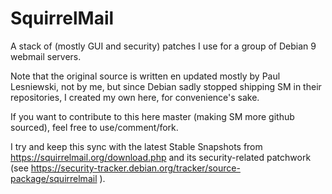 # SquirrelMail

A stack of (mostly GUI and security) patches I use for a group of Debian 9 webmail servers.

Note that the original source is written en updated mostly by Paul Lesniewski, not by me, but since Debian sadly stopped shipping SM in their repositories, I created my own here, for convenience's sake.

If you want to contribute to this here master (making SM more github sourced), feel free to use/comment/fork.

I try and keep this sync with the latest Stable Snapshots from https://squirrelmail.org/download.php and its security-related patchwork (see https://security-tracker.debian.org/tracker/source-package/squirrelmail ).
